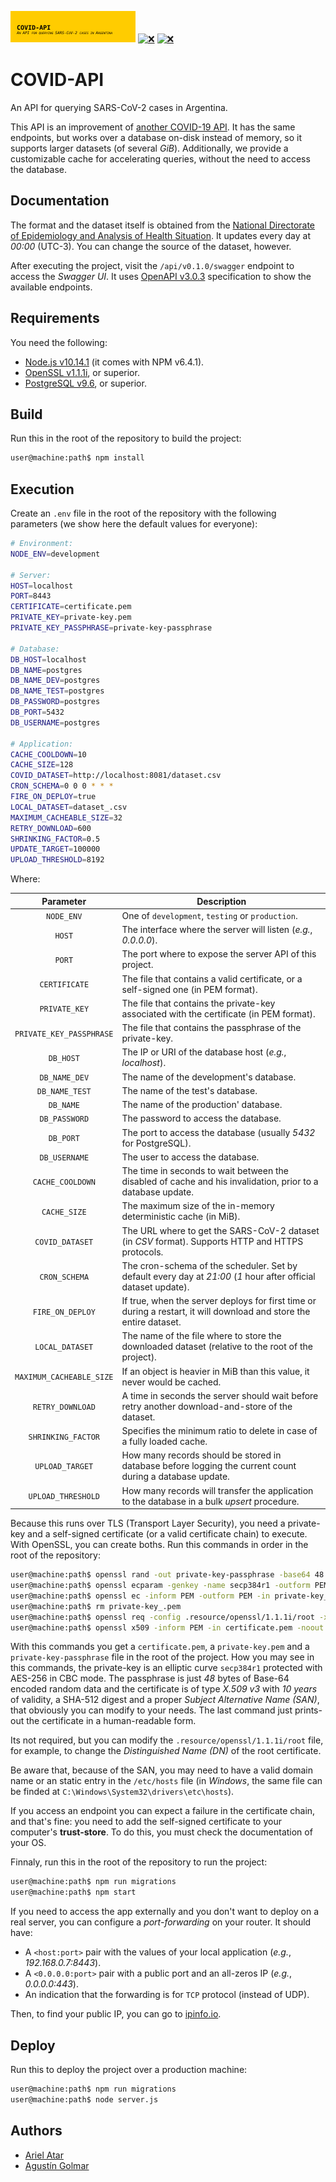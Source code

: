 [![❌](.resource/image/readme/header.svg)](https://github.com/aatar/covid-api)
[![❌](https://img.shields.io/badge/Node.js-v10.14.1-31a100.svg?logo=Node&logoColor=white&style=for-the-badge)](https://nodejs.org/)
[![❌](https://img.shields.io/badge/Release-v0.1.0-e91e62.svg?style=for-the-badge)](https://github.com/aatar/covid-api/releases)

# COVID-API

An API for querying SARS-CoV-2 cases in Argentina.

This API is an improvement of [another COVID-19 API](https://covid19api.it.itba.edu.ar/api/v1/swagger/). It has the same endpoints, but works over a database on-disk instead of memory, so it supports larger datasets (of several _GiB_). Additionally, we provide a customizable cache for accelerating queries, without the need to access the database.

## Documentation

The format and the dataset itself is obtained from the [National Directorate of Epidemiology and Analysis of Health Situation](http://datos.salud.gob.ar/dataset/covid-19-casos-registrados-en-la-republica-argentina). It updates every day at _00:00_ (UTC-3). You can change the source of the dataset, however.

After executing the project, visit the `/api/v0.1.0/swagger` endpoint to access the _Swagger UI_. It uses [OpenAPI v3.0.3](https://swagger.io/specification/) specification to show the available endpoints.

## Requirements

You need the following:

* [Node.js v10.14.1](https://nodejs.org/) (it comes with NPM v6.4.1).
* [OpenSSL v1.1.1i](https://openssl.org/), or superior.
* [PostgreSQL v9.6](https://www.postgresql.org/), or superior.

## Build

Run this in the root of the repository to build the project:

```bash
user@machine:path$ npm install
```

## Execution

Create an `.env` file in the root of the repository with the following parameters (we show here the default values for everyone):

```bash
# Environment:
NODE_ENV=development

# Server:
HOST=localhost
PORT=8443
CERTIFICATE=certificate.pem
PRIVATE_KEY=private-key.pem
PRIVATE_KEY_PASSPHRASE=private-key-passphrase

# Database:
DB_HOST=localhost
DB_NAME=postgres
DB_NAME_DEV=postgres
DB_NAME_TEST=postgres
DB_PASSWORD=postgres
DB_PORT=5432
DB_USERNAME=postgres

# Application:
CACHE_COOLDOWN=10
CACHE_SIZE=128
COVID_DATASET=http://localhost:8081/dataset.csv
CRON_SCHEMA=0 0 0 * * *
FIRE_ON_DEPLOY=true
LOCAL_DATASET=dataset_.csv
MAXIMUM_CACHEABLE_SIZE=32
RETRY_DOWNLOAD=600
SHRINKING_FACTOR=0.5
UPDATE_TARGET=100000
UPLOAD_THRESHOLD=8192
```

Where:

| Parameter                | Description                                                                                                         |
|:------------------------:|---------------------------------------------------------------------------------------------------------------------|
| `NODE_ENV`               | One of `development`, `testing` or `production`. |
| `HOST`                   | The interface where the server will listen (_e.g._, _0.0.0.0_). |
| `PORT`                   | The port where to expose the server API of this project. |
| `CERTIFICATE`            | The file that contains a valid certificate, or a self-signed one (in PEM format). |
| `PRIVATE_KEY`            | The file that contains the private-key associated with the certificate (in PEM format). |
| `PRIVATE_KEY_PASSPHRASE` | The file that contains the passphrase of the private-key. |
| `DB_HOST`                | The IP or URI of the database host (_e.g._, _localhost_). |
| `DB_NAME_DEV`            | The name of the development's database. |
| `DB_NAME_TEST`           | The name of the test's database. |
| `DB_NAME`                | The name of the production' database. |
| `DB_PASSWORD`            | The password to access the database. |
| `DB_PORT`                | The port to access the database (usually _5432_ for PostgreSQL). |
| `DB_USERNAME`            | The user to access the database. |
| `CACHE_COOLDOWN`         | The time in seconds to wait between the disabled of cache and his invalidation, prior to a database update. |
| `CACHE_SIZE`             | The maximum size of the in-memory deterministic cache (in MiB). |
| `COVID_DATASET`          | The URL where to get the SARS-CoV-2 dataset (in _CSV_ format). Supports HTTP and HTTPS protocols. |
| `CRON_SCHEMA`            | The cron-schema of the scheduler. Set by default every day at _21:00_ (_1_ hour after official dataset update). |
| `FIRE_ON_DEPLOY`         | If true, when the server deploys for first time or during a restart, it will download and store the entire dataset. |
| `LOCAL_DATASET`          | The name of the file where to store the downloaded dataset (relative to the root of the project). |
| `MAXIMUM_CACHEABLE_SIZE` | If an object is heavier in MiB than this value, it never would be cached. |
| `RETRY_DOWNLOAD`         | A time in seconds the server should wait before retry another download-and-store of the dataset. |
| `SHRINKING_FACTOR`       | Specifies the minimum ratio to delete in case of a fully loaded cache. |
| `UPLOAD_TARGET`          | How many records should be stored in database before logging the current count during a database update. |
| `UPLOAD_THRESHOLD`       | How many records will transfer the application to the database in a bulk _upsert_ procedure. |

Because this runs over TLS (Transport Layer Security), you need a private-key and a self-signed certificate (or a valid certificate chain) to execute. With OpenSSL, you can create boths. Run this commands in order in the root of the repository:

```bash
user@machine:path$ openssl rand -out private-key-passphrase -base64 48
user@machine:path$ openssl ecparam -genkey -name secp384r1 -outform PEM -out private-key_.pem -conv_form uncompressed -param_enc named_curve -check -noout
user@machine:path$ openssl ec -inform PEM -outform PEM -in private-key_.pem -out private-key.pem -AES-256-CBC -passout stdin -conv_form uncompressed -param_enc named_curve -check < private-key-passphrase
user@machine:path$ rm private-key_.pem
user@machine:path$ openssl req -config .resource/openssl/1.1.1i/root -x509 -keyform PEM -inform PEM -outform PEM -passin stdin -key private-key.pem -out certificate.pem -sha512 -days 3650 -utf8 -verify -verbose -addext "subjectAltName=critical,DNS:covid-api.itba.edu.ar,email:covid-api@itba.edu.ar" < private-key-passphrase
user@machine:path$ openssl x509 -inform PEM -in certificate.pem -noout -text
```

With this commands you get a `certificate.pem`, a `private-key.pem` and a `private-key-passphrase` file in the root of the project. How you may see in this commands, the private-key is an elliptic curve `secp384r1` protected with AES-256 in CBC mode. The passphrase is just _48_ bytes of Base-64 encoded random data and the certificate is of type _X.509 v3_ with _10 years_ of validity, a SHA-512 digest and a proper _Subject Alternative Name (SAN)_, that obviously you can modify to your needs. The last command just prints-out the certificate in a human-readable form.

Its not required, but you can modify the `.resource/openssl/1.1.1i/root` file, for example, to change the _Distinguished Name (DN)_ of the root certificate.

Be aware that, because of the SAN, you may need to have a valid domain name or an static entry in the `/etc/hosts` file (in _Windows_, the same file can be finded at `C:\Windows\System32\drivers\etc\hosts`).

If you access an endpoint you can expect a failure in the certificate chain, and that's fine: you need to add the self-signed certificate to your computer's __trust-store__. To do this, you must check the documentation of your OS.

Finnaly, run this in the root of the repository to run the project:

```bash
user@machine:path$ npm run migrations
user@machine:path$ npm start
```

If you need to access the app externally and you don't want to deploy on a real server, you can configure a _port-forwarding_ on your router. It should have:

* A `<host:port>` pair with the values of your local application (_e.g._, _192.168.0.7:8443_).
* A `<0.0.0.0:port>` pair with a public port and an all-zeros IP (_e.g._, _0.0.0.0:443_).
* An indication that the forwarding is for `TCP` protocol (instead of UDP).

Then, to find your public IP, you can go to [ipinfo.io](https://ipinfo.io/what-is-my-ip).

## Deploy

Run this to deploy the project over a production machine:

```bash
user@machine:path$ npm run migrations
user@machine:path$ node server.js
```

## Authors

* [Ariel Atar](https://github.com/aatar)
* [Agustín Golmar](https://github.com/agustin-golmar)
